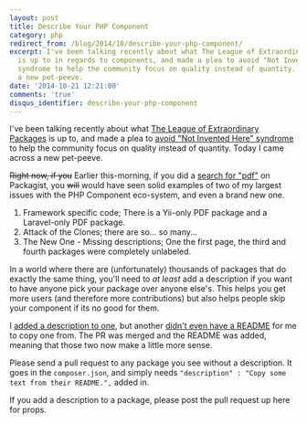```yaml
---
layout: post
title: Describe Your PHP Component
category: php
redirect_from: /blog/2014/10/describe-your-php-component/
excerpt: I've been talking recently about what The League of Extraordinary Packages
  is up to in regards to components, and made a plea to avoid "Not Invented Here"
  syndrome to help the community focus on quality instead of quantity. Today I noticed
  a new pet-peeve.
date: '2014-10-21 12:21:00'
comments: 'true'
disqus_identifier: describe-your-php-component
---
```


I've been talking recently about what [The League of Extraordinary Packages](/blog/2014/10/what-is-the-league-of-extraordinary-packages) is up to, and made a plea to [avoid "Not Invented Here" syndrome](/blog/2014/10/php-wars-attack-of-the-clones) to help the community focus on quality instead of quantity. Today I came across a new pet-peeve. 

<s>Right now, if you</s> Earlier this-morning, if you did a [search for "pdf"](https://packagist.org/search/?q=pdf) on Packagist, you <s>will</s> would have seen solid examples of two of my largest issues with the PHP Component eco-system, and even a brand new one.

1. Framework specific code; There is a Yii-only PDF package and a Laravel-only PDF package.
2. Attack of the Clones; there are so... so many... 
3. The New One - Missing descriptions; One the first page, the third and fourth packages were completely unlabeled. 

In a world where there are (unfortunately) thousands of packages that do exactly the same thing, you'll need to _at least_ add a description if you want to have anyone pick your package over anyone else's. This helps you get more users (and therefore more contributions) but also helps people skip your component if its no good for them.

I [added a description to one](https://github.com/mneuhaus/Famelo.PDF/pull/7), but another [didn't even have a README](https://github.com/kaystrobach/FLOW.Pdf/issues/1) for me to copy one from. The PR was merged and the README was added, meaning that those two now make a little more sense.

Please send a pull request to any package you see without a description. It goes in the `composer.json`, and simply needs `"description" : "Copy some text from their README.",` added in. 

If you add a description to a package, please post the pull request up here for props.